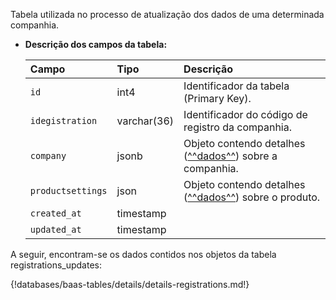 Tabela utilizada no processo de atualização dos dados de uma determinada companhia.

- **Descrição dos campos da tabela:**

  | Campo             | Tipo        | Descrição                                                                |
  | :---------------- | :---------- | :----------------------------------------------------------------------- |
  | `id`              | int4        | Identificador da tabela (Primary Key).                                   |
  | `idegistration`   | varchar(36) | Identificador do código de registro da companhia.                        |
  | `company`         | jsonb       | Objeto contendo detalhes ([^^dados^^](#__tabbed_4_1)) sobre a companhia. |
  | `productsettings` | json        | Objeto contendo detalhes ([^^dados^^](#__tabbed_4_2)) sobre o produto.   |
  | `created_at`      | timestamp   |                                                                          |
  | `updated_at`      | timestamp   |                                                                          |

A seguir, encontram-se os dados contidos nos objetos da tabela registrations_updates:

{!databases/baas-tables/details/details-registrations.md!}